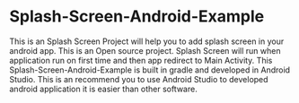 # Splash-Screen-Android-Example
This is an Splash Screen Project will help you to add splash screen in
your android app. This is an Open source project. Splash Screen will run
when application run on first time and then app redirect to Main
Activity.
This Splash-Screen-Android-Example is built in gradle and developed in Android Studio.
This is an recommend you to use Android Studio to developed android application it is easier than other software.

